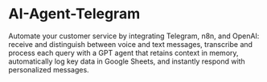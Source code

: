 # AI-Agent-Telegram
Automate your customer service by integrating Telegram, n8n, and OpenAI: receive and distinguish between voice and text messages, transcribe and process each query with a GPT agent that retains context in memory, automatically log key data in Google Sheets, and instantly respond with personalized messages.
